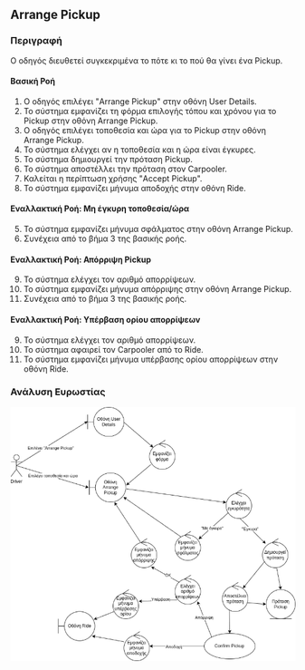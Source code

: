 ## Arrange Pickup

### Περιγραφή

Ο οδηγός διευθετεί συγκεκριμένα το πότε κι το πού θα γίνει ένα Pickup.

#### Βασική Ροή

1. Ο οδηγός επιλέγει "Arrange Pickup" στην οθόνη User Details.
2. Το σύστημα εμφανίζει τη φόρμα επιλογής τόπου και χρόνου για το Pickup στην οθόνη Arrange Pickup.
3. Ο οδηγός επιλέγει τοποθεσία και ώρα για το Pickup στην οθόνη Arrange Pickup.
4. Το σύστημα ελέγχει αν η τοποθεσία και η ώρα είναι έγκυρες.
5. Το σύστημα δημιουργεί την πρόταση Pickup.
6. Το σύστημα αποστέλλει την πρόταση στον Carpooler.
7. Καλείται η περίπτωση χρήσης "Accept Pickup".
8. Το σύστημα εμφανίζει μήνυμα αποδοχής στην οθόνη Ride.

#### Εναλλακτική Ροή: Μη έγκυρη τοποθεσία/ώρα

5. Το σύστημα εμφανίζει μήνυμα σφάλματος στην οθόνη Arrange Pickup.
6. Συνέχεια από το βήμα 3 της βασικής ροής.

#### Εναλλακτική Ροή: Απόρριψη Pickup

9. Το σύστημα ελέγχει τον αριθμό απορρίψεων.
10. Το σύστημα εμφανίζει μήνυμα απόρριψης στην οθόνη Arrange Pickup.
11. Συνέχεια από το βήμα 3 της βασικής ροής.

#### Εναλλακτική Ροή: Υπέρβαση ορίου απορρίψεων

9. Το σύστημα ελέγχει τον αριθμό απορρίψεων.
10. Το σύστημα αφαιρεί τον Carpooler από το Ride.
11. Το σύστημα εμφανίζει μήνυμα υπέρβασης ορίου απορρίψεων στην οθόνη Ride.

### Ανάλυση Ευρωστίας

![image](./arrange-pickup-robustness.drawio.png)
